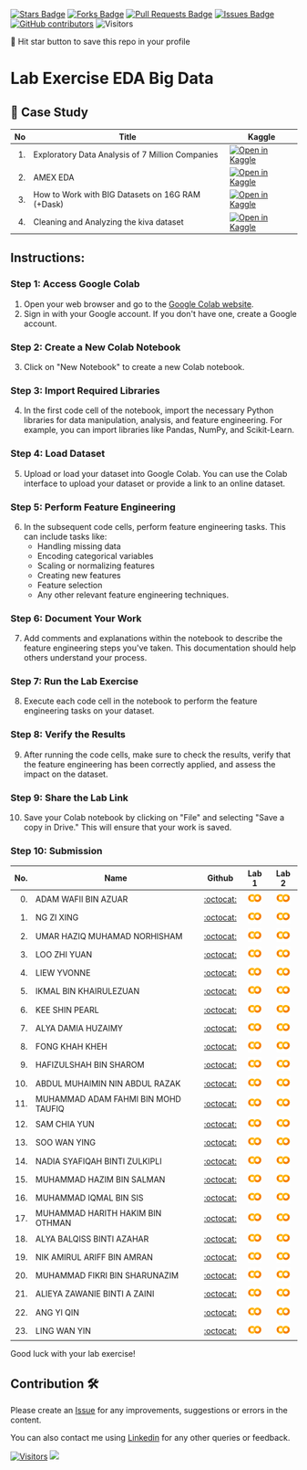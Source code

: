 
<a href="https://github.com/drshahizan/Python_EDA/stargazers"><img src="https://img.shields.io/github/stars/drshahizan/Python_EDA" alt="Stars Badge"/></a>
<a href="https://github.com/drshahizan/Python_EDA/network/members"><img src="https://img.shields.io/github/forks/drshahizan/Python_EDA" alt="Forks Badge"/></a>
<a href="https://github.com/drshahizan/Python_EDA/pulls"><img src="https://img.shields.io/github/issues-pr/drshahizan/Python_EDA" alt="Pull Requests Badge"/></a>
<a href="https://github.com/drshahizan/Python_EDA/issues"><img src="https://img.shields.io/github/issues/drshahizan/Python_EDA" alt="Issues Badge"/></a>
<a href="https://github.com/drshahizan/Python_EDA/graphs/contributors"><img alt="GitHub contributors" src="https://img.shields.io/github/contributors/drshahizan/Python_EDA?color=2b9348"></a>
![Visitors](https://api.visitorbadge.io/api/visitors?path=https%3A%2F%2Fgithub.com%2Fdrshahizan%2FPython_EDA&labelColor=%23d9e3f0&countColor=%23697689&style=flat)

🌟 Hit star button to save this repo in your profile

# Lab Exercise EDA Big Data

## 📖 Case Study
| No | Title   |  Kaggle |
| -----: | -----  | ------ | 
| 1. | Exploratory Data Analysis of 7 Million Companies |  [![Open in Kaggle](https://img.shields.io/static/v1?label=&message=Kaggle&labelColor=grey&color=blue&logo=kaggle)](https://www.kaggle.com/code/zelalemgetahun/eda-of-7-million-company-dataset) |
| 2. | AMEX EDA |  [![Open in Kaggle](https://img.shields.io/static/v1?label=&message=Kaggle&labelColor=grey&color=blue&logo=kaggle)](https://www.kaggle.com/code/ambrosm/amex-eda-which-makes-sense/notebook) |
| 3. | How to Work with BIG Datasets on 16G RAM (+Dask) |  [![Open in Kaggle](https://img.shields.io/static/v1?label=&message=Kaggle&labelColor=grey&color=blue&logo=kaggle)](https://www.kaggle.com/code/yuliagm/how-to-work-with-big-datasets-on-16g-ram-dask) |
| 4. | Cleaning and Analyzing the kiva dataset |  [![Open in Kaggle](https://img.shields.io/static/v1?label=&message=Kaggle&labelColor=grey&color=blue&logo=kaggle)](https://www.kaggle.com/code/omaymaali/cleaning-data-eda/notebook) |

## Instructions:

### Step 1: Access Google Colab

1. Open your web browser and go to the [Google Colab website](https://colab.research.google.com/).
2. Sign in with your Google account. If you don't have one, create a Google account.

### Step 2: Create a New Colab Notebook

3. Click on "New Notebook" to create a new Colab notebook.

### Step 3: Import Required Libraries

4. In the first code cell of the notebook, import the necessary Python libraries for data manipulation, analysis, and feature engineering. For example, you can import libraries like Pandas, NumPy, and Scikit-Learn.

### Step 4: Load Dataset

5. Upload or load your dataset into Google Colab. You can use the Colab interface to upload your dataset or provide a link to an online dataset.

### Step 5: Perform Feature Engineering

6. In the subsequent code cells, perform feature engineering tasks. This can include tasks like:
   - Handling missing data
   - Encoding categorical variables
   - Scaling or normalizing features
   - Creating new features
   - Feature selection
   - Any other relevant feature engineering techniques.

### Step 6: Document Your Work

7. Add comments and explanations within the notebook to describe the feature engineering steps you've taken. This documentation should help others understand your process.

### Step 7: Run the Lab Exercise

8. Execute each code cell in the notebook to perform the feature engineering tasks on your dataset.

### Step 8: Verify the Results

9. After running the code cells, make sure to check the results, verify that the feature engineering has been correctly applied, and assess the impact on the dataset.

### Step 9: Share the Lab Link

10. Save your Colab notebook by clicking on "File" and selecting "Save a copy in Drive." This will ensure that your work is saved.

### Step 10: Submission

| No.  | Name | Github |Lab 1 | Lab 2 |
| ---: | ----------------------------------------- | :----------------------: | :----------------------: | :----------------------: | 
| 0.   | ADAM WAFII BIN AZUAR                      |  [:octocat:](https://github.com/Jokeryde) |<a href=""><img src="../../../images/colab.png" width="24px" height="24px"></a> | <a href=""><img src="../../../images/colab.png" width="24px" height="24px"></a> | 
| 1.   | NG ZI XING                     |  [:octocat:](https://github.com/ngzxing) |<a href=""><img src="../../../images/colab.png" width="24px" height="24px"></a> | <a href=""><img src="../../../images/colab.png" width="24px" height="24px"></a> | 
| 2.   | UMAR HAZIQ MUHAMAD NORHISHAM                    |  [:octocat:](https://github.com/umarhaziq) |<a href=""><img src="../../../images/colab.png" width="24px" height="24px"></a> | <a href=""><img src="../../../images/colab.png" width="24px" height="24px"></a> | 
| 3.   | LOO ZHI YUAN                      |  [:octocat:](https://github.com/lzy0007) |<a href=""><img src="../../../images/colab.png" width="24px" height="24px"></a> | <a href=""><img src="../../../images/colab.png" width="24px" height="24px"></a> | 
| 4.   | LIEW YVONNE                      |  [:octocat:](https://github.com/Yvonneee24) | <a href=""><img src="../../../images/colab.png" width="24px" height="24px"></a> | <a href=""><img src="../../../images/colab.png" width="24px" height="24px"></a> | 
| 5.   | IKMAL BIN KHAIRULEZUAN                     |  [:octocat:]([https://github.com/Ikkha02]) |<a href=""><img src="../../../images/colab.png" width="24px" height="24px"></a> | <a href=""><img src="../../../images/colab.png" width="24px" height="24px"></a> | 
| 6.   | KEE SHIN PEARL                  |  [:octocat:](https://github.com/shinpearll) |<a href="https://colab.research.google.com/drive/1sMc2Ick3xNJ-yUBTE6kdD5FviU8e2X3I?usp=sharing"><img src="../../../images/colab.png" width="24px" height="24px"></a> | <a href="https://colab.research.google.com/drive/1sMc2Ick3xNJ-yUBTE6kdD5FviU8e2X3I?usp=sharing"><img src="../../../images/colab.png" width="24px" height="24px"></a> | 
| 7.   | ALYA DAMIA HUZAIMY                      |  [:octocat:](https://github.com/alydmia) | <a href="https://colab.research.google.com/drive/1sMc2Ick3xNJ-yUBTE6kdD5FviU8e2X3I?usp=sharing"><img src="../../../images/colab.png" width="24px" height="24px"></a> | <a href="https://colab.research.google.com/drive/1MvMWuQDs5WgaqsPShLiB1ORnUI11_umE?usp=sharing"><img src="../../../images/colab.png" width="24px" height="24px"></a> | 
| 8.   | FONG KHAH KHEH                      |  [:octocat:](https://github.com/khahkhehhh) | <a href=""><img src="../../../images/colab.png" width="24px" height="24px"></a> | <a href=""><img src="../../../images/colab.png" width="24px" height="24px"></a> | 
| 9.   | HAFIZULSHAH BIN SHAROM                      |  [:octocat:](https://github.com/Hafizulshah) | <a href=""><img src="../../../images/colab.png" width="24px" height="24px"></a> | <a href=""><img src="../../../images/colab.png" width="24px" height="24px"></a> | 
| 10.   | ABDUL MUHAIMIN NIN ABDUL RAZAK                      |  [:octocat:](https://github.com/Muhaimin005) | <a href=""><img src="../../../images/colab.png" width="24px" height="24px"></a> | <a href=""><img src="../../../images/colab.png" width="24px" height="24px"></a> |
| 11.   | MUHAMMAD ADAM FAHMI BIN MOHD TAUFIQ                      |  [:octocat:](https://github.com/Muhaimin005) | <a href=""><img src="../../../images/colab.png" width="24px" height="24px"></a> | <a href=""><img src="../../../images/colab.png" width="24px" height="24px"></a> | 
| 12.   | SAM CHIA YUN                   |  [:octocat:](https://github.com/ChiayunSam) | <a href=""><img src="../../../images/colab.png" width="24px" height="24px"></a> | <a href=""><img src="../../../images/colab.png" width="24px" height="24px"></a> | 
| 13.   | SOO WAN YING               |  [:octocat:](https://github.com/soowanying) | <a href=""><img src="../../../images/colab.png" width="24px" height="24px"></a> | <a href=""><img src="../../../images/colab.png" width="24px" height="24px"></a> | 
| 14.   | NADIA SYAFIQAH BINTI ZULKIPLI               |  [:octocat:](https://github.com/nadiamel) | <a href=""><img src="../../../images/colab.png" width="24px" height="24px"></a> | <a href=""><img src="../../../images/colab.png" width="24px" height="24px"></a> | 
| 15.   | MUHAMMAD HAZIM BIN SALMAN               |  [:octocat:](https://github.com/hazimSalman) | <a href=""><img src="../../../images/colab.png" width="24px" height="24px"></a> | <a href=""><img src="../../../images/colab.png" width="24px" height="24px"></a> | 
| 16.   | MUHAMMAD IQMAL BIN SIS              |  [:octocat:](https://github.com/Miqmal) | <a href="https://colab.research.google.com/drive/1gjzUlAixeuC_VU5lcFwmVJgwFPEhiOBD?usp=sharing"><img src="../../../images/colab.png" width="24px" height="24px"></a> | <a href="https://colab.research.google.com/drive/1xkwb5Hx-_wwsDlgvvlbkX_cUVeWYDktC?usp=sharing"><img src="../../../images/colab.png" width="24px" height="24px"></a> | 
| 17.   | MUHAMMAD HARITH HAKIM BIN OTHMAN             |  [:octocat:](https://github.com/harithothman) | <a href=""><img src="../../../images/colab.png" width="24px" height="24px"></a> | <a href=""><img src="../../../images/colab.png" width="24px" height="24px"></a> |
| 18.   | ALYA BALQISS BINTI AZAHAR             |  [:octocat:](https://github.com/aly4blqss) | <a href="https://colab.research.google.com/drive/1iMPZ539qax9ubI1TjxzVfj1tzMvqq9LZ?usp=sharing"><img src="../../../images/colab.png" width="24px" height="24px"></a> | <a href="https://colab.research.google.com/drive/1B4uIpsQ0gobywtC9x6IXieVC6VT5Gkz9?usp=sharing"><img src="../../../images/colab.png" width="24px" height="24px"></a> |
| 19.   | NIK AMIRUL ARIFF BIN AMRAN        |  [:octocat:](https://github.com/NikAmirulAriff) | <a href=""><img src="../../../images/colab.png" width="24px" height="24px"></a> | <a href=""><img src="../../../images/colab.png" width="24px" height="24px"></a> |
| 20.   | MUHAMMAD FIKRI BIN SHARUNAZIM        |  [:octocat:](https://github.com/fkrshrnzm) | <a href=""><img src="../../../images/colab.png" width="24px" height="24px"></a> | <a href=""><img src="../../../images/colab.png" width="24px" height="24px"></a> |
| 21.   | ALIEYA ZAWANIE BINTI A ZAINI       |  [:octocat:](https://github.com/fkrshrnzm) | <a href=""><img src="../../../images/colab.png" width="24px" height="24px"></a> | <a href=""><img src="../../../images/colab.png" width="24px" height="24px"></a> |
| 22.   | ANG YI QIN       |  [:octocat:](https://github.com/fkrshrnzm) | <a href=""><img src="../../../images/colab.png" width="24px" height="24px"></a> | <a href=""><img src="../../../images/colab.png" width="24px" height="24px"></a> |
| 23.   | LING WAN YIN      |  [:octocat:](https://github.com/WanYin0704) | <a href=""><img src="../../../images/colab.png" width="24px" height="24px"></a> | <a href=""><img src="../../../images/colab.png" width="24px" height="24px"></a> |


Good luck with your lab exercise!



## Contribution 🛠️
Please create an [Issue](https://github.com/drshahizan/Python_EDA/issues) for any improvements, suggestions or errors in the content.

You can also contact me using [Linkedin](https://www.linkedin.com/in/drshahizan/) for any other queries or feedback.

[![Visitors](https://api.visitorbadge.io/api/visitors?path=https%3A%2F%2Fgithub.com%2Fdrshahizan&labelColor=%23697689&countColor=%23555555&style=plastic)](https://visitorbadge.io/status?path=https%3A%2F%2Fgithub.com%2Fdrshahizan)
![](https://hit.yhype.me/github/profile?user_id=81284918)




